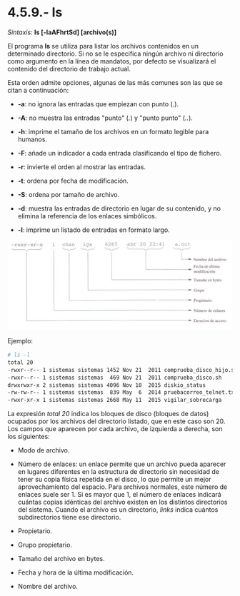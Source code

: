 # 4.5.9.- ls

*Sintaxis:* **ls [-laAFhrtSd] [archivo(s)]**

El programa **ls** se utiliza para listar los archivos contenidos en un determinado directorio. Si no se le especifica ningún archivo ni directorio como argumento en la línea de mandatos, por defecto se visualizará el contenido del directorio de trabajo actual.

Esta orden admite opciones, algunas de las más comunes son las que se citan a continuación:

 * **-a**: no ignora las entradas que empiezan con punto (*.*).

 * **-A**: no muestra las entradas "punto" (*.*) y "punto punto" (*..*).

 * **-h**: imprime el tamaño de los archivos en un formato legible para humanos.

 * **-F**: añade un indicador a cada entrada clasificando el tipo de fichero. 

 * **-r**: invierte el orden al mostrar las entradas.

 * **-t**: ordena por fecha de modificación.

 * **-S**: ordena por tamaño de archivo.

 * **-d**: muestra las entradas de directorio en lugar de su contenido, y no elimina la referencia de los enlaces simbólicos.

 * **-l**: imprime un listado de entradas en formato largo.

![](images/filesystem/structure_ls_long.png)

Ejemplo:

```bash
# ls -l
total 20
-rwxr--r-- 1 sistemas sistemas 1452 Nov 21  2011 comprueba_disco_hijo.sh
-rwxr--r-- 1 sistemas sistemas  469 Nov 21  2011 comprueba_disco.sh
drwxrwxr-x 2 sistemas sistemas 4096 Nov 10  2015 diskio_status
-rw-rw-r-- 1 sistemas sistemas  839 May  6  2014 pruebacorreo_telnet.txt
-rwxr-xr-x 1 sistemas sistemas 2668 May 11  2015 vigilar_sobrecarga
```

La expresión *total 20* indica los bloques de disco (bloques de datos) ocupados por los archivos del directorio listado, que en este caso son 20. Los campos que aparecen por cada archivo, de izquierda a derecha, son los siguientes:

 * Modo de archivo.

 * Número de enlaces: un enlace permite que un archivo pueda aparecer en lugares diferentes en la estructura de directorio sin necesidad de tener su copia física repetida en el disco, lo que permite un mejor aprovechamiento del espacio. Para archivos normales, este número de enlaces suele ser 1. Si es mayor que 1, el número de enlaces indicará cuántas copias idénticas del archivo existen en los distintos directorios del sistema. Cuando el archivo es un directorio, *links* indica cuántos subdirectorios tiene ese directorio.

 * Propietario.

 * Grupo propietario.

 * Tamaño del archivo en bytes.

 * Fecha y hora de la última modificación.

 * Nombre del archivo.
